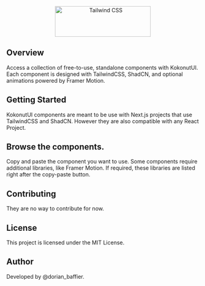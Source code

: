 <p align="center">
  <a href="https://kokonut.dev" target="_blank">
    <picture>
      <source media="(prefers-color-scheme: light)" srcset="https://ferf1mheo22r9ira.public.blob.vercel-storage.com/logo-text-black-5nhu7g0JeNUhIuSzJyMXc11GATRT5V.png">
      <source media="(prefers-color-scheme: dark)" srcset="https://ferf1mheo22r9ira.public.blob.vercel-storage.com/logo-text-white-ny4myAjOAftDwH1fsmwyA265oUcecd.png">
      <img alt="Tailwind CSS" src="https://raw.githubusercontent.com/kokonut-labs/kokonutui/refs/heads/main/public/logo-black.svg" width="250" height="80" style="max-width: 100%;">
    </picture>
  </a>
</p>

## Overview

Access a collection of free-to-use, standalone components with KokonutUI. Each component is designed with TailwindCSS, ShadCN, and optional animations powered by Framer Motion.

## Getting Started

KokonutUI components are meant to be use with Next.js projects that use TailwindCSS and ShadCN. However they are also compatible with any React Project.

## Browse the components.

Copy and paste the component you want to use.
Some components require additional libraries, like Framer Motion. If required, these libraries are listed right after the copy-paste button.

## Contributing

They are no way to contribute for now.

## License

This project is licensed under the MIT License.

## Author

Developed by @dorian_baffier.
